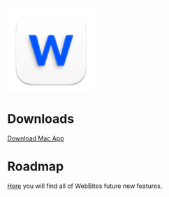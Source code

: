 <img src="https://github.com/elrumo/macOS_Big_Sur_icons_replacements/raw/master/icons/png/high-res/WebBites.png" width="200">

# Downloads
[Download Mac App](https://github.com/elrumo/WebBites_public/releases/download/0.6/WebBites-0.0.1-mac.zip)
<br>

# Roadmap
[Here](https://github.com/elrumo/WebBites_public/projects/1) you will find all of WebBites future new features.
